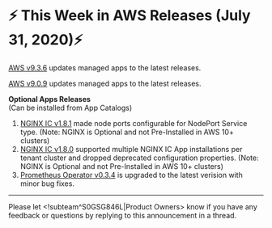# :zap: This Week in AWS Releases (July 31, 2020):zap:

[AWS v9.3.6](https://github.com/giantswarm/releases/blob/master/aws/v9.3.6) updates managed apps to the latest releases.

[AWS v9.0.9](https://github.com/giantswarm/releases/blob/master/aws/v9.0.9) updates managed apps to the latest releases.

**Optional Apps Releases**  
(Can be installed from App Catalogs)

1. [NGINX IC v1.8.1](https://github.com/giantswarm/nginx-ingress-controller-app/blob/master/CHANGELOG.md#181---2020-07-28) made node ports configurable for NodePort Service type. (Note: NGINX is Optional and not Pre-Installed in AWS 10+ clusters)
2. [NGINX IC v1.8.0](https://github.com/giantswarm/nginx-ingress-controller-app/blob/master/CHANGELOG.md#180---2020-07-24) supported multiple NGINX IC App installations per tenant cluster and dropped deprecated configuration properties. (Note: NGINX is Optional and not Pre-Installed in AWS 10+ clusters)
3. [Prometheus Operator v0.3.4](https://github.com/giantswarm/prometheus-operator-app/blob/master/CHANGELOG.md#034---2020-07-22) is upgraded to the latest verision with minor bug fixes.

---
Please let <!subteam^S0GSG846L|Product Owners> know if you have any feedback or questions by replying to this announcement in a thread.
